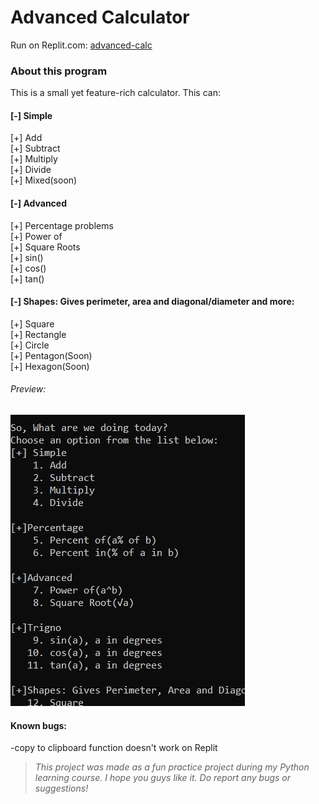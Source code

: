 # Advanced Calculator
Run on Replit.com: [advanced-calc](https://replit.com/@mightykillrr1/advancedcalc#calc.py)
### About this program
This is a small yet feature-rich calculator. This can:

#### [-] Simple
  [+] Add\
  [+] Subtract\
  [+] Multiply\
  [+] Divide\
  [+] Mixed(soon)
 
#### [-] Advanced
  [+] Percentage problems\
  [+] Power of\
  [+] Square Roots\
  [+] sin()\
  [+] cos()\
  [+] tan()
  
#### [-] Shapes: Gives perimeter, area and diagonal/diameter and more:
  [+] Square\
  [+] Rectangle\
  [+] Circle\
  [+] Pentagon(Soon)\
  [+] Hexagon(Soon)
  
  ###### Preview:
![--](img/prev.jpg)

 
  #### Known bugs:
   -copy to clipboard function doesn't work on Replit

> *This project was made as a fun practice project during my Python learning course. I hope you guys like it. Do report any bugs or suggestions!*
